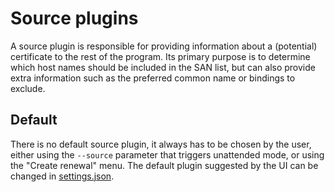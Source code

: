 ---
---
# Source plugins

A source plugin is responsible for providing information about a (potential) certificate to the rest of the program. 
Its primary purpose is to determine which host names should be included in the SAN list, but can also provide extra 
information such as the preferred common name or bindings to exclude.

## Default

There is no default source plugin, it always has to be chosen by the user, either using the `--source` 
parameter that triggers unattended mode, or using the "Create renewal" menu. The default plugin 
suggested by the UI can be changed in [settings.json](/reference/settings).
